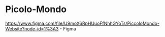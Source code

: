 # Picolo-Mondo
https://www.figma.com/file/U9moX6RpHUuoFfNhhGYoTs/PiccoloMondo-Website?node-id=1%3A3 - Figma
